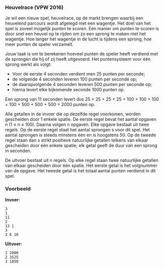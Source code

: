 ### Heuvelrace (VPW 2016)

Je wil een nieuw spel, heuvelrace, op de markt brengen waarbij een heuvelend parcours wordt afgelegd met een wagentje. Het doel van het spel is zoveel mogelijk punten te scoren. Eén manier om punten te scoren is door snel een heuvel op te rijden om zo een sprong te maken met het wagentje. Hoe langer het wagentje in de lucht is tijdens een sprong, hoe meer punten de speler verzamelt.

Jouw taak is om te berekenen hoeveel punten de speler heeft verdiend met de sprongen die hij of zij heeft uitgevoerd. Het puntensysteem voor één sprong werkt als volgt:
* Voor de eerste 4 seconden verdient men 25 punten per seconde;
* de volgende 4 seconden leveren 100 punten per seconde op;
* de daaropvolgende 4 seconden leveren 500 punten per seconde op;
* hierna levert elke bijkomende seconde 1000 punten op.

Een sprong van 11 seconden levert dus 25 + 25 + 25 + 25 + 100 + 100 + 100 + 100 + 500 + 500 + 500 = 2000 punten op.

Alle getallen in de invoer die op dezelfde regel voorkomen, worden gescheiden door 1 enkele spatie. De eerste regel bevat het aantal opgaven n (1 ≤ n ≤ 100). Daarna volgen n opgaven. Elke opgave bestaat uit twee regels. Op de eerste regel staat het aantal sprongen s voor dit spel. Het aantal sprongen is steeds minstens één en is hoogstens 50. Op de tweede regel staan dan s strikt positieve natuurlijke getallen telkens van elkaar gescheiden door één enkele spatie; elk getal geeft de duur van een sprong in seconden.

De uitvoer bestaat uit n regels. Op elke regel staan twee natuurlijke getallen van elkaar gescheiden door één spatie. Het eerste getal is het volgnummer van de opgave. Het tweede getal is het totaal aantal punten verdiend in dit spel.

### Voorbeeld

**Invoer:**

    3
    1
    11
    2
    13 1
    3
    2 6 10

**Uitvoer:**

    1 2000
    2 3525
    3 1850
